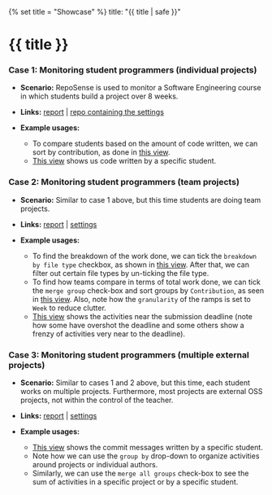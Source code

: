 {% set title = "Showcase" %}
<frontmatter>
  title: "{{ title | safe }}"
</frontmatter>

<h1 class="display-3"><md>{{ title }}</md></h1>


### Case 1: Monitoring student programmers (**individual** projects)

* **Scenario:** RepoSense is used to monitor a Software Engineering course in which students build a project over 8 weeks.

* **Links:** [report](https://nus-cs2103-ay2021s1.github.io/ip-dashboard/#sort=groupTitle&groupSelect=groupByAuthors&search=&sortWithin=title&since=2020-08-14&until=2020-09-27&timeframe=commit&mergegroup=&breakdown=false) | [repo containing the settings](https://github.com/nus-cs2103-AY2021S1/ip-dashboard)

* **Example usages:**
  * To compare students based on the amount of code written, we can sort by contribution, as done in [this view](https://nus-cs2103-ay2021s1.github.io/ip-dashboard/#sort=totalCommits%20dsc&groupSelect=groupByAuthors&search=&sortWithin=title&since=2020-08-14&until=2020-09-27&timeframe=day&mergegroup=&breakdown=false).
  * [This view](https://nus-cs2103-ay2021s1.github.io/ip-dashboard/#sort=groupTitle&groupSelect=groupByAuthors&search=&sortWithin=title&since=2020-08-14&until=2020-09-27&timeframe=commit&mergegroup=&breakdown=false&tabOpen=true&tabType=authorship&tabAuthor=sc-arecrow&tabRepo=sc-arecrow%2Fip%5Bmaster%5D&authorshipIsMergeGroup=false&authorshipFileTypes=java~md~fxml~sh~bat~gradle~txt) shows us code written by a specific student.

<!-- ------------------------------------------------------------------------------------------------------ -->

### Case 2: Monitoring student programmers (**team** projects)

* **Scenario:** Similar to case 1 above, but this time students are doing team projects.

* **Links:** [report](https://nus-cs2103-ay2021s1.github.io/tp-dashboard/#breakdown=true&search=&sort=groupTitle&sortWithin=title&since=2020-08-14&timeframe=commit&mergegroup=&groupSelect=groupByRepos&checkedFileTypes=docs~functional-code~test-code~other) | [settings](https://github.com/nus-cs2103-AY2021S1/tp-dashboard)

* **Example usages:**
  * To find the breakdown of the work done, we can tick the `breakdown by file type` checkbox, as shown in [this view](https://nus-cs2103-ay2021s1.github.io/tp-dashboard/#breakdown=true&search=&sort=groupTitle&sortWithin=title&since=2020-08-14&timeframe=commit&mergegroup=&groupSelect=groupByRepos&checkedFileTypes=test-code~other~functional-code~docs). After that, we can filter out certain file types by un-ticking the file type.
  * To find how teams compare in terms of total work done, we can tick the `merge group` check-box and sort groups by `Contribution`, as seen in [this view](https://nus-cs2103-ay2021s1.github.io/tp-dashboard/#breakdown=false&search=&sort=totalCommits%20dsc&sortWithin=title&since=2020-08-14&timeframe=week&mergegroup=AY2021S1-CS2103-F09-1%2Ftp%5Bmaster%5D~AY2021S1-CS2103-F09-2%2Ftp%5Bmaster%5D~AY2021S1-CS2103-F09-3%2Ftp%5Bmaster%5D~AY2021S1-CS2103-F09-4%2Ftp%5Bmaster%5D~AY2021S1-CS2103-F10-1%2Ftp%5Bmaster%5D~AY2021S1-CS2103-F10-2%2Ftp%5Bmaster%5D~AY2021S1-CS2103-F10-3%2Ftp%5Bmaster%5D~AY2021S1-CS2103-F10-4%2Ftp%5Bmaster%5D~AY2021S1-CS2103-T14-1%2Ftp%5Bmaster%5D~AY2021S1-CS2103-T14-2%2Ftp%5Bmaster%5D~AY2021S1-CS2103-T14-3%2Ftp%5Bmaster%5D~AY2021S1-CS2103-T14-4%2Ftp%5Bmaster%5D~AY2021S1-CS2103-T16-1%2Ftp%5Bmaster%5D~AY2021S1-CS2103-T16-2%2Ftp%5Bmaster%5D~AY2021S1-CS2103-T16-3%2Ftp%5Bmaster%5D~AY2021S1-CS2103-T16-4%2Ftp%5Bmaster%5D~AY2021S1-CS2103-W14-1%2Ftp%5Bmaster%5D~AY2021S1-CS2103-W14-2%2Ftp%5Bmaster%5D~AY2021S1-CS2103-W14-3%2Ftp%5Bmaster%5D~AY2021S1-CS2103-W14-4%2Ftp%5Bmaster%5D~AY2021S1-CS2103T-F11-1%2Ftp%5Bmaster%5D~AY2021S1-CS2103T-F11-2%2Ftp%5Bmaster%5D~AY2021S1-CS2103T-F11-3%2Ftp%5Bmaster%5D~AY2021S1-CS2103T-F11-4%2Ftp%5Bmaster%5D~AY2021S1-CS2103T-F12-1%2Ftp%5Bmaster%5D~AY2021S1-CS2103T-F12-2%2Ftp%5Bmaster%5D~AY2021S1-CS2103T-F12-3%2Ftp%5Bmaster%5D~AY2021S1-CS2103T-F12-4%2Ftp%5Bmaster%5D~AY2021S1-CS2103T-F13-1%2Ftp%5Bmaster%5D~AY2021S1-CS2103T-F13-2%2Ftp%5Bmaster%5D~AY2021S1-CS2103T-F13-3%2Ftp%5Bmaster%5D~AY2021S1-CS2103T-F13-4%2Ftp%5Bmaster%5D~AY2021S1-CS2103T-T09-1%2Ftp%5Bmaster%5D~AY2021S1-CS2103T-T09-2%2Ftp%5Bmaster%5D~AY2021S1-CS2103T-T09-3%2Ftp%5Bmaster%5D~AY2021S1-CS2103T-T09-4%2Ftp%5Bmaster%5D~AY2021S1-CS2103T-T10-1%2Ftp%5Bmaster%5D~AY2021S1-CS2103T-T10-2%2Ftp%5Bmaster%5D~AY2021S1-CS2103T-T10-3%2Ftp%5Bmaster%5D~AY2021S1-CS2103T-T10-4%2Ftp%5Bmaster%5D~AY2021S1-CS2103T-T11-1%2Ftp%5Bmaster%5D~AY2021S1-CS2103T-T11-2%2Ftp%5Bmaster%5D~AY2021S1-CS2103T-T11-3%2Ftp%5Bmaster%5D~AY2021S1-CS2103T-T11-4%2Ftp%5Bmaster%5D~AY2021S1-CS2103T-T12-1%2Ftp%5Bmaster%5D~AY2021S1-CS2103T-T12-2%2Ftp%5Bmaster%5D~AY2021S1-CS2103T-T12-3%2Ftp%5Bmaster%5D~AY2021S1-CS2103T-T12-4%2Ftp%5Bmaster%5D~AY2021S1-CS2103T-T13-1%2Ftp%5Bmaster%5D~AY2021S1-CS2103T-T13-2%2Ftp%5Bmaster%5D~AY2021S1-CS2103T-T13-3%2Ftp%5Bmaster%5D~AY2021S1-CS2103T-T13-4%2Ftp%5Bmaster%5D~AY2021S1-CS2103T-T15-1%2Ftp%5Bmaster%5D~AY2021S1-CS2103T-T15-2%2Ftp%5Bmaster%5D~AY2021S1-CS2103T-T15-3%2Ftp%5Bmaster%5D~AY2021S1-CS2103T-T15-4%2Ftp%5Bmaster%5D~AY2021S1-CS2103T-T17-1%2Ftp%5Bmaster%5D~AY2021S1-CS2103T-T17-2%2Ftp%5Bmaster%5D~AY2021S1-CS2103T-T17-3%2Ftp%5Bmaster%5D~AY2021S1-CS2103T-T17-4%2Ftp%5Bmaster%5D~AY2021S1-CS2103T-W10-1%2Ftp%5Bmaster%5D~AY2021S1-CS2103T-W10-2%2Ftp%5Bmaster%5D~AY2021S1-CS2103T-W10-3%2Ftp%5Bmaster%5D~AY2021S1-CS2103T-W10-4%2Ftp%5Bmaster%5D~AY2021S1-CS2103T-W11-1%2Ftp%5Bmaster%5D~AY2021S1-CS2103T-W11-2%2Ftp%5Bmaster%5D~AY2021S1-CS2103T-W11-3%2Ftp%5Bmaster%5D~AY2021S1-CS2103T-W11-4%2Ftp%5Bmaster%5D~AY2021S1-CS2103T-W12-1%2Ftp%5Bmaster%5D~AY2021S1-CS2103T-W12-2%2Ftp%5Bmaster%5D~AY2021S1-CS2103T-W12-3%2Ftp%5Bmaster%5D~AY2021S1-CS2103T-W12-4%2Ftp%5Bmaster%5D~AY2021S1-CS2103T-W13-1%2Ftp%5Bmaster%5D~AY2021S1-CS2103T-W13-2%2Ftp%5Bmaster%5D~AY2021S1-CS2103T-W13-3%2Ftp%5Bmaster%5D~AY2021S1-CS2103T-W13-4%2Ftp%5Bmaster%5D~AY2021S1-CS2103T-W15-1%2Ftp%5Bmaster%5D~AY2021S1-CS2103T-W15-2%2Ftp%5Bmaster%5D~AY2021S1-CS2103T-W15-3%2Ftp%5Bmaster%5D~AY2021S1-CS2103T-W15-4%2Ftp%5Bmaster%5D~AY2021S1-CS2103T-W16-1%2Ftp%5Bmaster%5D~AY2021S1-CS2103T-W16-2%2Ftp%5Bmaster%5D~AY2021S1-CS2103T-W16-3%2Ftp%5Bmaster%5D~AY2021S1-CS2103T-W16-4%2Ftp%5Bmaster%5D~AY2021S1-CS2103T-W17-1%2Ftp%5Bmaster%5D~AY2021S1-CS2103T-W17-2%2Ftp%5Bmaster%5D~AY2021S1-CS2103T-W17-3%2Ftp%5Bmaster%5D~AY2021S1-CS2103T-W17-4%2Ftp%5Bmaster%5D&groupSelect=groupByRepos). Also, note how <tooltip content="i.e., each ramp represents the work done by the entire team in the whole week">the `granularity` of the ramps is set to `Week`</tooltip> to reduce clutter.
  * [This view](https://nus-cs2113-ay1920s2.github.io/tp-dashboard/#search=&sort=groupTitle&sortWithin=title&since=2020-04-06&timeframe=commit&mergegroup=false&groupSelect=groupByRepos&breakdown=true) shows the activities near the submission deadline (note how some have overshot the deadline and some others show a frenzy of activities very near to the deadline).


<!-- ------------------------------------------------------------------------------------------------------ -->

### Case 3: Monitoring student programmers (**multiple** external projects)

* **Scenario:** Similar to cases 1 and 2 above, but this time, each student works on multiple projects. Furthermore, most projects are external OSS projects, not within the control of the teacher.

* **Links:** [report](https://nus-cs3281.github.io/2020-dashboard/#search=&sort=groupTitle&sortWithin=title&timeframe=commit&mergegroup=false&groupSelect=groupByAuthors&breakdown=false&since=2019-12-01) | [settings](https://github.com/nus-cs2113-AY1920S2/tp-dashboard)

* **Example usages:**
  * [This view](https://nus-cs3281.github.io/2020-dashboard/#search=&sort=groupTitle&sortWithin=title&since=2019-12-01&timeframe=commit&mergegroup=&groupSelect=groupByRepos&breakdown=false&tabOpen=true&tabType=zoom&zA=anubh-v&zR=CATcher-org%2FCATcher%5Bmaster%5D&zACS=118.09969788519638&zS=2019-12-01&zFS=&zU=2020-06-05&zMG=false&zFTF=commit&zFGS=groupByRepos) shows the commit messages written by a specific student.
  * Note how we can use the `group by` drop-down to organize activities around projects or individual authors.
  * Similarly, we can use the `merge all groups` check-box to see the sum of activities in a specific project or by a specific student.
